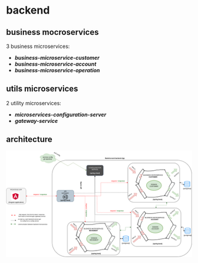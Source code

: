 # backend

## business mocroservices
3 business microservices:
- ***business-microservice-customer***
- ***business-microservice-account***
- ***business-microservice-operation***
## utils microservices
2 utility microservices:
- ***microservices-configuration-server***
- ***gateway-service***

## architecture
![archi](../assets/exalt-bank-account-archi.png)